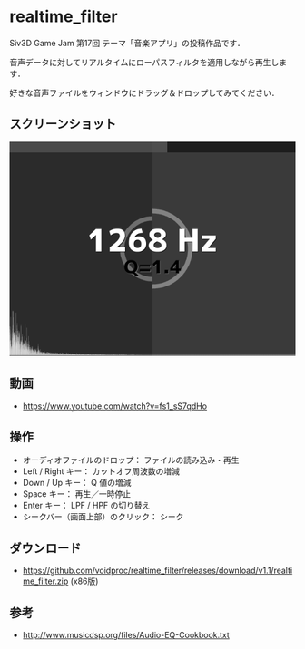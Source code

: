 # realtime_filter

Siv3D Game Jam 第17回 テーマ「音楽アプリ」の投稿作品です．

音声データに対してリアルタイムにローパスフィルタを適用しながら再生します．

好きな音声ファイルをウィンドウにドラッグ＆ドロップしてみてください．

## スクリーンショット
![ss1](ss.png)

## 動画
* <https://www.youtube.com/watch?v=fs1_sS7qdHo>

## 操作
* オーディオファイルのドロップ： ファイルの読み込み・再生
* Left / Right キー： カットオフ周波数の増減
* Down / Up キー： Q 値の増減
* Space キー： 再生／一時停止
* Enter キー： LPF / HPF の切り替え
* シークバー（画面上部）のクリック： シーク

## ダウンロード
* <https://github.com/voidproc/realtime_filter/releases/download/v1.1/realtime_filter.zip> (x86版)

## 参考
* <http://www.musicdsp.org/files/Audio-EQ-Cookbook.txt>
